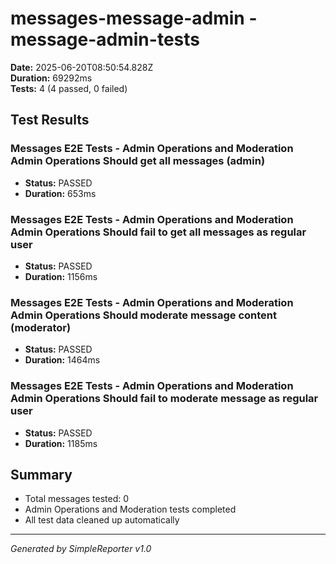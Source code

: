 # messages-message-admin - message-admin-tests

**Date:** 2025-06-20T08:50:54.828Z  
**Duration:** 69292ms  
**Tests:** 4 (4 passed, 0 failed)

## Test Results


### Messages E2E Tests - Admin Operations and Moderation Admin Operations Should get all messages (admin)
- **Status:** PASSED
- **Duration:** 653ms



### Messages E2E Tests - Admin Operations and Moderation Admin Operations Should fail to get all messages as regular user
- **Status:** PASSED
- **Duration:** 1156ms



### Messages E2E Tests - Admin Operations and Moderation Admin Operations Should moderate message content (moderator)
- **Status:** PASSED
- **Duration:** 1464ms



### Messages E2E Tests - Admin Operations and Moderation Admin Operations Should fail to moderate message as regular user
- **Status:** PASSED
- **Duration:** 1185ms



## Summary

- Total messages tested: 0
- Admin Operations and Moderation tests completed
- All test data cleaned up automatically

---
*Generated by SimpleReporter v1.0*
